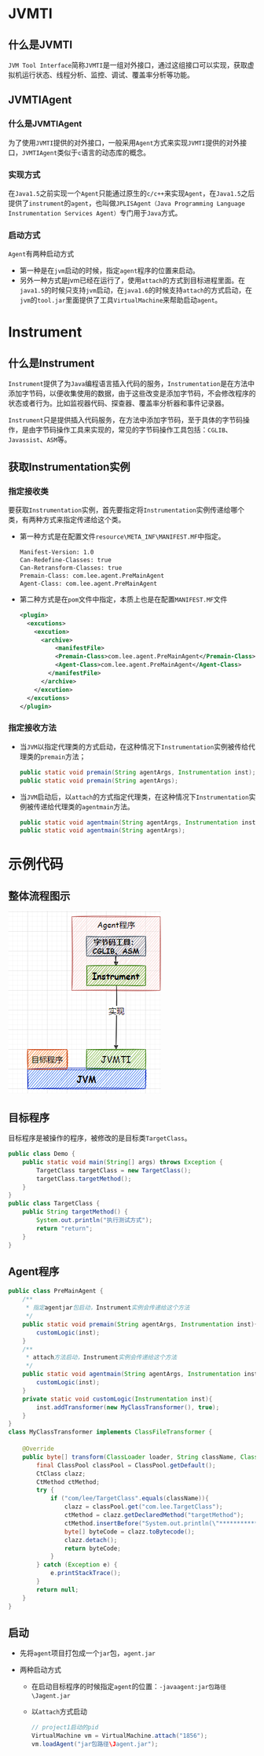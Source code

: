 # JVMTI

## 什么是JVMTI

`JVM Tool Interface`简称`JVMTI`是一组对外接口，通过这组接口可以实现，获取虚拟机运行状态、线程分析、监控、调试、覆盖率分析等功能。

## JVMTIAgent

### 什么是JVMTIAgent

为了使用`JVMTI`提供的对外接口，一般采用`Agent`方式来实现`JVMTI`提供的对外接口，`JVMTIAgent`类似于`c`语言的动态库的概念。

### 实现方式

在`Java1.5`之前实现一个`Agent`只能通过原生的`c/c++`来实现`Agent`，在`Java1.5`之后提供了`instrument`的`agent`，也叫做`JPLISAgent（Java Programming Language Instrumentation Services Agent）`专门用于`Java`方式。

### 启动方式

`Agent`有两种启动方式

- 第一种是在`jvm`启动的时候，指定`agent`程序的位置来启动。
- 另外一种方式是jvm已经在运行了，使用`attach`的方式到目标进程里面。在`java1.5`的时候只支持`jvm`启动，在`java1.6`的时候支持`attach`的方式启动，在`jvm`的`tool.jar`里面提供了工具`VirtualMachine`来帮助启动`agent`。


# Instrument

## 什么是Instrument

`Instrument`提供了为`Java`编程语言插入代码的服务，`Instrumentation`是在方法中添加字节码，以便收集使用的数据，由于这些改变是添加字节码，不会修改程序的状态或者行为。比如监视器代码、探查器、覆盖率分析器和事件记录器。

`Instrument`只是提供插入代码服务，在方法中添加字节码，至于具体的字节码操作，是由字节码操作工具来实现的，常见的字节码操作工具包括：`CGLIB`、`Javassist`、`ASM`等。

## 获取Instrumentation实例

### 指定接收类

要获取`Instrumentation`实例，首先要指定将`Instrumentation`实例传递给哪个类，有两种方式来指定传递给这个类。

- 第一种方式是在配置文件`resource\META_INF\MANIFEST.MF`中指定。

  ```properties
  Manifest-Version: 1.0
  Can-Redefine-Classes: true
  Can-Retransform-Classes: true
  Premain-Class: com.lee.agent.PreMainAgent
  Agent-Class: com.lee.agent.PreMainAgent
  ```

  

- 第二种方式是在`pom`文件中指定，本质上也是在配置`MANIFEST.MF`文件

  ```xml
  <plugin>
    <excutions>
      <excution>
        <archive>
        	<manifestFile>
            <Premain-Class>com.lee.agent.PreMainAgent</Premain-Class>
            <Agent-Class>com.lee.agent.PreMainAgent</Agent-Class>
          </manifestFile>
        </archive>
      </excution>
    </excutions>
  </plugin>
  ```

### 指定接收方法

- 当`JVM`以指定代理类的方式启动，在这种情况下`Instrumentation`实例被传给代理类的`premain`方法；

  ```java
  public static void premain(String agentArgs, Instrumentation inst);
  public static void premain(String agentArgs);
  ```

- 当`JVM`启动后，以`attach`的方式指定代理类，在这种情况下`Instrumentation`实例被传递给代理类的`agentmain`方法。

  ```java
  public static void agentmain(String agentArgs, Instrumentation inst);
  public static void agentmain(String agentArgs);
  ```



# 示例代码

## 整体流程图示

![](./pic1.png)

## 目标程序

目标程序是被操作的程序，被修改的是目标类`TargetClass`。

```java
public class Demo {
    public static void main(String[] args) throws Exception {
        TargetClass targetClass = new TargetClass();
        targetClass.targetMethod();
    }
}
public class TargetClass {
    public String targetMethod() {
        System.out.println("执行测试方式");
        return "return";
    }
}
```

## Agent程序

```java
public class PreMainAgent {
    /**
     * 指定agentjar包启动，Instrument实例会传递给这个方法
     */
    public static void premain(String agentArgs, Instrumentation inst){
        customLogic(inst);
    }
    /**
     * attach方法启动，Instrument实例会传递给这个方法
     */ 
    public static void agentmain(String agentArgs, Instrumentation inst){
        customLogic(inst);
    }
    private static void customLogic(Instrumentation inst){
        inst.addTransformer(new MyClassTransformer(), true);
    }
}
class MyClassTransformer implements ClassFileTransformer {

    @Override
    public byte[] transform(ClassLoader loader, String className, Class<?> classBeingRedefined, ProtectionDomain protectionDomain, byte[] classfileBuffer) {
        final ClassPool classPool = ClassPool.getDefault();
        CtClass clazz;
        CtMethod ctMethod;
        try {
            if ("com/lee/TargetClass".equals(className)){
                clazz = classPool.get("com.lee.TargetClass");
                ctMethod = clazz.getDeclaredMethod("targetMethod");
                ctMethod.insertBefore("System.out.println(\"****************\");");
                byte[] byteCode = clazz.toBytecode();
                clazz.detach();
                return byteCode;
            }
        } catch (Exception e) {
            e.printStackTrace();
        }
        return null;
    }
}
```

## 启动

- 先将`agent`项目打包成一个`jar`包，`agent.jar`

- 两种启动方式

  - 在启动目标程序的时候指定`agent`的位置：`-javaagent:jar包路径\Jagent.jar`

  - 以`attach`方式启动

    ```java
    // project1启动的pid
    VirtualMachine vm = VirtualMachine.attach("1856");
    vm.loadAgent("jar包路径\Jagent.jar");
    ```

    